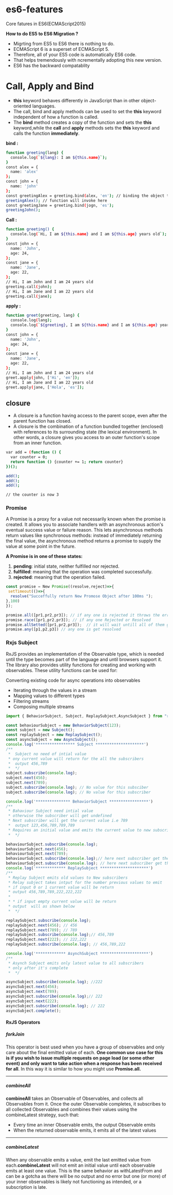 # es6-features
Core fatures in ES6(ECMAScript2015)


<b> How to do ES5 to ES6 Migration ? </b>

<ul>
	<li> Migrting from ES5 to ES6 there is nothing to do.
	<li> ECMAScript 6 is a superset of ECMAScript 5. 
	<li>Therefore, all of your ES5 code is automatically ES6 code. 
	<li>That helps tremendously with ncrementally adopting this new version. 
	<li> ES6 has the backward compatablity 
	</ul>
	
# Call, Apply and Bind

- <b>this</b> keyword behaves differently in JavaScript than in other object-oriented languages. 
- The call, bind and apply methods can be used to set the <b>this</b> keyword independent of how a function is called.
- The <b>bind</b> method creates a copy of the function and sets the <b>this</b> keyword,while the <b>call</b> and <b>apply</b> methods sets the <b>this</b> keyword and calls the function <b>immediately</b>.

<b>bind : </b>
```sh
function greeting(lang) {
  console.log(`${lang}: I am ${this.name}`);
}
const alex = {
  name: 'alex'
};
const john = {
  name: 'john'
};
const greetingAlex = greeting.bind(alex, 'en'); // binding the object to this context with extra parameter
greetingAlex(); // function will invoke here
const greetingJane = greeting.bind(jogn, 'es');
greetingJohn();

```
<b>Call : </b>
```sh
function greeting() {
  console.log(`Hi, I am ${this.name} and I am ${this.age} years old`);
}
const john = {
  name: 'John',
  age: 24,
};
const jane = {
  name: 'Jane',
  age: 22,
};
// Hi, I am John and I am 24 years old
greeting.call(john);
// Hi, I am Jane and I am 22 years old
greeting.call(jane);
```
<b>apply : </b>
```sh
function greet(greeting, lang) {
  console.log(lang);
  console.log(`${greeting}, I am ${this.name} and I am ${this.age} years old`);
}
const john = {
  name: 'John',
  age: 24,
};
const jane = {
  name: 'Jane',
  age: 22,
};
// Hi, I am John and I am 24 years old
greet.apply(john, ['Hi', 'en']);
// Hi, I am Jane and I am 22 years old
greet.apply(jane, ['Hola', 'es']);
```

## closure 
- A closure is a function having access to the parent scope, even after the parent function has closed.
- A closure is the combination of a function bundled together (enclosed) with references to its surrounding state (the lexical environment). In other words, a closure gives you access to an outer function's scope from an inner function.
```sh
var add = (function () {
  var counter = 0;
  return function () {counter += 1; return counter}
})();

add();
add();
add();

// the counter is now 3
```

### Promise
A Promise is a proxy for a value not necessarily known when the promise is created. It allows you to associate handlers with an asynchronous action's eventual success value or failure reason. This lets asynchronous methods return values like synchronous methods: instead of immediately returning the final value, the asynchronous method returns a promise to supply the value at some point in the future.

**A Promise is in one of these states:**

1. **pending**: initial state, neither fulfilled nor rejected.
2. **fulfilled**: meaning that the operation was completed successfully.
3. **rejected**: meaning that the operation failed.

```javascript
const promise = New Promise((resolve,reject)=>{
 setTimeout(()=>{
  resolve("Succeffully return New Promose Object after 100ms ");
},100)
});
```

```javascript
promise.all([pr1,pr2,pr3]); // if any one is rejected it throws the errors return a single Promise Object
promise.race([pr1,pr2,pr3]); // if any one Rejected or Resolved
promise.allSetted([pr1,pr2,pr3]);  // it will wait untill all of them get resloved/rejected
promise.any([p1,p2,p3]) // any one is get resolved
```
### Rxjs Subject
RxJS provides an implementation of the Observable type, which is needed until the type becomes part of the language and until browsers support it. The library also provides utility functions for creating and working with observables. These utility functions can be used for:

Converting existing code for async operations into observables
- Iterating through the values in a stream
- Mapping values to different types
- Filtering streams
- Composing multiple streams

```javascript
import { BehaviorSubject, Subject, ReplaySubject,AsyncSubject } from "rxjs";

const behaviourSubject = new BehaviorSubject(123);
const subject = new Subject();
const replaySubject = new ReplaySubject();
const asyncSubject = new AsyncSubject();
console.log('***************** Subject *********************')
/**
 *  Subject no need of intial value
 * ony current value will return for the all the subscribers
 *  output 456,789
 *  */  
subject.subscribe(console.log);
subject.next(456); 
subject.next(789);
subject.subscribe(console.log); // No value for this subsciber
subject.subscribe(console.log); // No value for this subscriber

console.log('*************** BehaviorSubject *****************')
/**
 * Bahaviour Subject need intial value
 * otherwise the subscriber will get undefined
 * Next subscriber will get the current value i.e 789
 *  output 123,456,789,789,789 
 * Requires an initial value and emits the current value to new subscribers
 *  */  

behaviourSubject.subscribe(console.log);
behaviourSubject.next(456); 
behaviourSubject.next(789);
behaviourSubject.subscribe(console.log);// here next subscriber get the current value i.e 789
behaviourSubject.subscribe(console.log); // here next subscriber get the current value i.e 789
console.log('************* ReplaySubject *********************')
/**
 * Replay Subject emits old values to New subscribers
 * Relay subject takes intput for the number previous values to emit
 * if input 0 or 1 current value will be return
 * output 456,789,789,222,222,222
 * 
 * * if input empty current value will be return
 * output  will as shown below
 *  */  

replaySubject.subscribe(console.log);
replaySubject.next(456); // 456
replaySubject.next(789); // 789
replaySubject.subscribe(console.log);// 456,789
replaySubject.next(222); // 222,222
replaySubject.subscribe(console.log); // 456,789,222

console.log('************* AsynchSubject *********************')
/**
 * Asynch Subject emits only latest value to all subscribers
 * only after it's complete
 *  */  

asyncSubject.subscribe(console.log); //222
asyncSubject.next(456); 
asyncSubject.next(789); 
asyncSubject.subscribe(console.log);// 222
asyncSubject.next(222); 
asyncSubject.subscribe(console.log); // 222
asyncSubject.complete();
```

####  RxJS Operators

##### forkJoin
This operator is best used when you have a group of observables and only care about the final emitted value of each. **One common use case for this is if you wish to issue multiple requests on page load (or some other event) and only want to take action when a response has been received for all**. In this way it is similar to how you might use **Promise.all.**

------------
 ##### combineAll
**combineAll** takes an Observable of Observables, and collects all Observables from it. Once the outer Observable completes, it subscribes to all collected Observables and combines their values using the combineLatest strategy, such that:
-  Every time an inner Observable emits, the output Observable emits
-  When the returned observable emits, it emits all of the latest values

------------
 ##### combineLatest
 When any observable emits a value, emit the last emitted value from each.**combineLatest** will not emit an initial value until each observable emits at least one value. This is the same behavior as withLatestFrom and can be a gotcha as there will be no output and no error but one (or more) of your inner observables is likely not functioning as intended, or a subscription is late.
